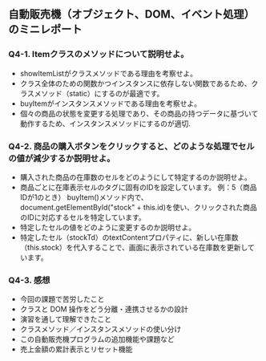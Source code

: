 ## 自動販売機（オブジェクト、DOM、イベント処理）のミニレポート
### Q4-1. Itemクラスのメソッドについて説明せよ。
* showItemListがクラスメソッドである理由を考察せよ。
* クラス全体のための関数かつインスタンスに依存しない関数であるため、クラスメソッド（static）にするのが最適です。
* buyItemがインスタンスメソッドである理由を考察せよ。
* 個々の商品の状態を変更する処理であり、その商品の持つデータに基づいて動作するため、インスタンスメソッドにするのが適切.
### Q4-2. 商品の購入ボタンをクリックすると、どのような処理でセルの値が減少するか説明せよ。
* 購入された商品の在庫数のセルをどのようにして特定するのか説明せよ。
* 商品ごとに在庫表示セルの<td>タグに固有のIDを設定しています。
  例：<td id="stock1">5</td>（商品IDが1のとき）
buyItem()メソッド内で、document.getElementById("stock" + this.id)を使い、クリックされた商品のIDに対応するセルを特定しています。
* 特定したセルの値をどのように変更するのか説明せよ。
* 特定したセル（stockTd）のtextContentプロパティに、新しい在庫数（this.stock）を代入することで、画面に表示されている在庫数を更新しています。
### Q4-3. 感想
* 今回の課題で苦労したこと
* クラスと DOM 操作をどう分離・連携させるかの設計
* 演習を通して理解できたこと
*  クラスメソッド／インスタンスメソッドの使い分け
* この自動販売機プログラムの追加機能や課題など
* 売上金額の累計表示とリセット機能
